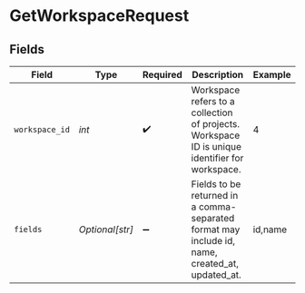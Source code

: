 # GetWorkspaceRequest


## Fields

| Field                                                                                           | Type                                                                                            | Required                                                                                        | Description                                                                                     | Example                                                                                         |
| ----------------------------------------------------------------------------------------------- | ----------------------------------------------------------------------------------------------- | ----------------------------------------------------------------------------------------------- | ----------------------------------------------------------------------------------------------- | ----------------------------------------------------------------------------------------------- |
| `workspace_id`                                                                                  | *int*                                                                                           | :heavy_check_mark:                                                                              | Workspace refers to a collection of projects. Workspace ID is unique identifier for workspace.  | 4                                                                                               |
| `fields`                                                                                        | *Optional[str]*                                                                                 | :heavy_minus_sign:                                                                              | Fields to be returned in a comma-separated format may include id, name, created_at, updated_at. | id,name                                                                                         |